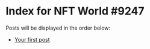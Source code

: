 # Index for NFT World #9247
Posts will be displayed in the order below:

- [Your first post](./001-first.md)

